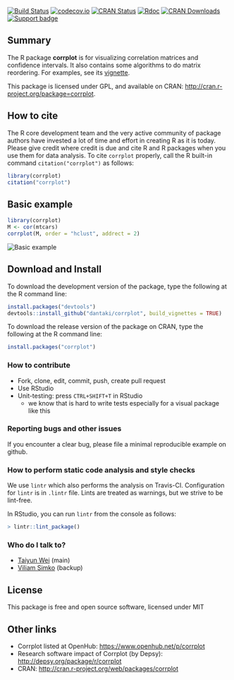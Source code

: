 [![Build Status](https://travis-ci.org/taiyun/corrplot.svg?branch=master)](https://travis-ci.org/taiyun/corrplot)
[![codecov.io](https://codecov.io/github/taiyun/corrplot/coverage.svg?branch=master)](https://codecov.io/github/taiyun/corrplot?branch=master)
[![CRAN Status](http://www.r-pkg.org/badges/version/corrplot)](http://cran.r-project.org/package=corrplot)
[![Rdoc](http://www.rdocumentation.org/badges/version/corrplot)](http://www.rdocumentation.org/packages/corrplot)
[![CRAN Downloads](http://cranlogs.r-pkg.org/badges/corrplot)](http://www.r-pkg.org/pkg/corrplot)
[![Support badge](https://img.shields.io/badge/stackoverflow-corrplot-yellowgreen.svg)](http://stackoverflow.com/questions/tagged/r-corrplot)

## Summary
The R package **corrplot** is for visualizing correlation matrices and
confidence intervals. It also contains some algorithms to do matrix
reordering. For examples, see its
[vignette](http://cran.r-project.org/web/packages/corrplot/vignettes/corrplot-intro.html).

This package is licensed under GPL, and available on CRAN:
<http://cran.r-project.org/package=corrplot>.

## How to cite
The R core development team and the very active community of package authors
have invested a lot of time and effort in creating R as it is today. Please give
credit where credit is due and cite R and R packages when you use them for data
analysis. To cite `corrplot` properly, call the R built-in command
`citation("corrplot")` as follows:
```r
library(corrplot)
citation("corrplot")
```

## Basic example
```r
library(corrplot)
M <- cor(mtcars)
corrplot(M, order = "hclust", addrect = 2)
```
![Basic example](https://raw.githubusercontent.com/taiyun/corrplot/master/vignettes/webimg/rectangles-1.png)

## Download and Install
To download the development version of the package, type the following at the R command line:
```r
install.packages("devtools")
devtools::install_github("dantaki/corrplot", build_vignettes = TRUE)
```

To download the release version of the package on CRAN, type the following at the R command line:
```r
install.packages("corrplot")
```

### How to contribute
- Fork, clone, edit, commit, push, create pull request
- Use RStudio
- Unit-testing: press `CTRL+SHIFT+T` in RStudio
  - we know that is hard to write tests especially for a visual package like this

### Reporting bugs and other issues
If you encounter a clear bug, please file a minimal reproducible example on github.

### How to perform static code analysis and style checks
We use `lintr` which also performs the analysis on Travis-CI.
Configuration for `lintr` is in `.lintr` file.
Lints are treated as warnings, but we strive to be lint-free.

In RStudio, you can run `lintr` from the console as follows:
```r
> lintr::lint_package()
```

### Who do I talk to? ###
- [Taiyun Wei](https://github.com/taiyun) (main)
- [Viliam Simko](https://github.com/vsimko) (backup)

## License
This package is free and open source software, licensed under MIT

## Other links
- Corrplot listed at OpenHub: https://www.openhub.net/p/corrplot
- Research software impact of Corrplot (by Depsy): http://depsy.org/package/r/corrplot
- CRAN: http://cran.r-project.org/web/packages/corrplot
